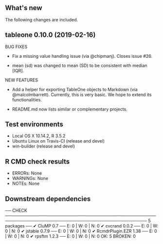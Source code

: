 ## What's new
The following changes are included.

tableone 0.10.0 (2019-02-16)
----------------------------------------------------------------

BUG FIXES

* Fix a missing value handling issue (via @chipmanj).
  Closes issue #26.

* mean (sd) was changed to mean (SD) to be consistent with
  median [IQR].

NEW FEATURES

* Add a helper for exporting TableOne objects to Markdown
  (via @malcolmbarrett). Currently, this is very basic. We hope
  to extend its functionalities.

* README.md now lists similar or complementary projects.


## Test environments
* Local OS X 10.14.2, R 3.5.2
* Ubuntu Linux on Travis-CI (release and devel)
* win-builder (release and devel)


## R CMD check results
* ERRORs: None
* WARNINGs: None
* NOTEs: None


## Downstream dependencies
── CHECK ───────────────────────────────────────────────────────────────────────────────────────────────── 5 packages ──
✔ CluMP 0.7                              ── E: 0     | W: 0     | N: 0
✔ cvcrand 0.0.2                          ── E: 0     | W: 0     | N: 0
✔ jstable 0.7.9                          ── E: 0     | W: 0     | N: 0
✔ RcmdrPlugin.EZR 1.38                   ── E: 0     | W: 0     | N: 0
✔ rpsftm 1.2.3                           ── E: 0     | W: 0     | N: 0
OK: 5
BROKEN: 0

